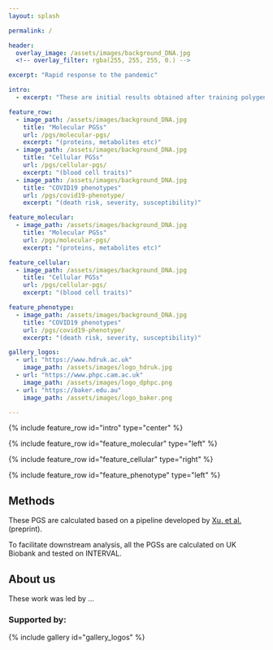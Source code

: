 ```yaml
---
layout: splash

permalink: /

header:
  overlay_image: /assets/images/background_DNA.jpg
  <!-- overlay_filter: rgba(255, 255, 255, 0.) -->

excerpt: "Rapid response to the pandemic"

intro:
  - excerpt: "These are initial results obtained after training polygenic scores (PGSs) on the INTERVAL dataset and testing them on UK Biobank."

feature_row:
  - image_path: /assets/images/background_DNA.jpg
    title: "Molecular PGSs"
    url: /pgs/molecular-pgs/
    excerpt: "(proteins, metabolites etc)"
  - image_path: /assets/images/background_DNA.jpg
    title: "Cellular PGSs"
    url: /pgs/cellular-pgs/
    excerpt: "(blood cell traits)"
  - image_path: /assets/images/background_DNA.jpg
    title: "COVID19 phenotypes"
    url: /pgs/covid19-phenotype/
    excerpt: "(death risk, severity, susceptibility)"

feature_molecular:
  - image_path: /assets/images/background_DNA.jpg
    title: "Molecular PGSs"
    url: /pgs/molecular-pgs/
    excerpt: "(proteins, metabolites etc)"

feature_cellular:
  - image_path: /assets/images/background_DNA.jpg
    title: "Cellular PGSs"
    url: /pgs/cellular-pgs/
    excerpt: "(blood cell traits)"

feature_phenotype:
  - image_path: /assets/images/background_DNA.jpg
    title: "COVID19 phenotypes"
    url: /pgs/covid19-phenotype/
    excerpt: "(death risk, severity, susceptibility)"

gallery_logos:
  - url: "https://www.hdruk.ac.uk"
    image_path: /assets/images/logo_hdruk.jpg
  - url: "https://www.phpc.cam.ac.uk"
    image_path: /assets/images/logo_dphpc.png
  - url: "https://baker.edu.au"
    image_path: /assets/images/logo_baker.png

---
```


{% include feature_row id="intro" type="center" %}

<!-- {% include feature_row %} -->

{% include feature_row id="feature_molecular" type="left" %}

{% include feature_row id="feature_cellular" type="right" %}

{% include feature_row id="feature_phenotype" type="left" %}

## Methods
 These PGS are calculated based on a pipeline developed by [Xu. et al.](https://www.biorxiv.org/content/10.1101/2020.02.17.952788v1) (preprint).

 To facilitate downstream analysis, all the PGSs are calculated on UK Biobank and tested on INTERVAL.

## About us
These work was led by ...

### Supported by:

{% include gallery id="gallery_logos" %}
